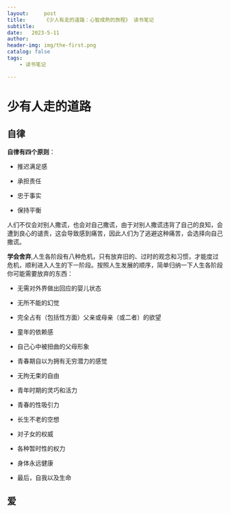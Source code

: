 ```yaml
---
layout:     post
title:      《少人有走的道路：心智成熟的旅程》 读书笔记
subtitle:   
date:   2023-5-11   
author:     
header-img: img/the-first.png
catalog: false
tags:
    - 读书笔记

---
```


# 少有人走的道路

## 自律

**自律有四个原则**：

- 推迟满足感

- 承担责任

- 忠于事实

- 保持平衡

人们不仅会对别人撒谎，也会对自己撒谎，由于对别人撒谎违背了自己的良知，会遭到良心的谴责，这会导致感到痛苦，因此人们为了逃避这种痛苦，会选择向自己撒谎。

__学会舍弃__,人生各阶段有八种危机，只有放弃旧的、过时的观念和习惯，才能度过危机，顺利进入人生的下一阶段。按照人生发展的顺序，简单归纳一下人生各阶段你可能需要放弃的东西：

- 无需对外界做出回应的婴儿状态

- 无所不能的幻觉

- 完全占有（包括性方面）父亲或母亲（或二者）的欲望

- 童年的依赖感

- 自己心中被扭曲的父母形象

- 青春期自以为拥有无穷潜力的感觉

- 无拘无束的自由

- 青年时期的灵巧和活力

- 青春的性吸引力

- 长生不老的空想

- 对子女的权威

- 各种暂时性的权力

- 身体永远健康

- 最后，自我以及生命

## 爱
